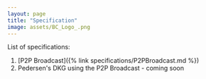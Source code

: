 ```yaml
---
layout: page
title: "Specification"
image: assets/BC_Logo_.png
---
```


List of specifications:

1. [P2P Broadcast]({% link specifications/P2PBroadcast.md %})
2. Pedersen's DKG using the P2P Broadcast - coming soon
